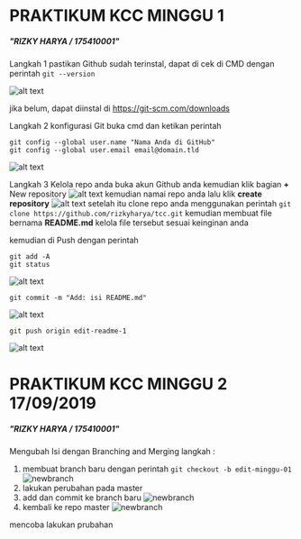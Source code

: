 # PRAKTIKUM KCC MINGGU 1

##### "RIZKY HARYA / 175410001"

Langkah 1 pastikan Github sudah terinstal, dapat di cek di CMD
dengan perintah
```git --version```

![alt text](1.png)

jika belum, dapat diinstal di https://git-scm.com/downloads

Langkah 2 konfigurasi Git
buka cmd dan ketikan perintah
```
git config --global user.name "Nama Anda di GitHub"
git config --global user.email email@domain.tld
```
![alt text](2.png)

Langkah 3 Kelola repo anda
buka akun Github anda kemudian klik bagian **+** New repository
![alt text](new-repo.png)
kemudian namai repo anda lalu klik **create repository**
![alt text](3.png)
setelah itu clone repo anda menggunakan perintah
```git clone https://github.com/rizkyharya/tcc.git```
kemudian membuat file bernama **README.md**
kelola file tersebut sesuai keinginan anda

kemudian di Push
dengan perintah
```
git add -A
git status
```
![alt text](push1.PNG)
```
git commit -m "Add: isi README.md"
```
![alt text](push2.PNG)
```
git push origin edit-readme-1
```
![alt text](push3.PNG)

# PRAKTIKUM KCC MINGGU 2 17/09/2019

##### "RIZKY HARYA / 175410001"

Mengubah Isi dengan Branching and Merging
langkah :
1. membuat branch baru dengan perintah
```git checkout -b edit-minggu-01```
![newbranch](a.PNG)
2. lakukan perubahan pada master
3. add dan commit ke branch baru
![newbranch](b.PNG)
4. kembali ke repo master
![newbranch](c.PNG)

mencoba lakukan prubahan